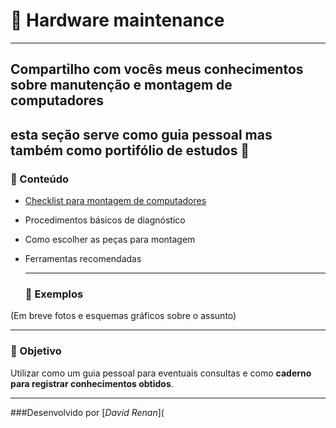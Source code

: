 # 🔧 Hardware maintenance
---
## Compartilho com vocês meus conhecimentos sobre **manutenção e montagem de computadores**
esta seção serve como guia pessoal mas também como portifólio de estudos 🧠
---
### 📑 Conteúdo
- [Checklist para montagem de computadores](Checklist.md)
- Procedimentos básicos de diagnóstico
- Como escolher as peças para montagem
- Ferramentas recomendadas 
  
  ---
  
  ### 📸 Exemplos
(Em breve fotos e esquemas gráficos sobre o assunto)

  ---
  ### 🚀 Objetivo
  Utilizar como um guia pessoal para eventuais consultas e como **caderno para registrar conhecimentos obtidos**.

  ---
  ###Desenvolvido por [*David Renan*](

